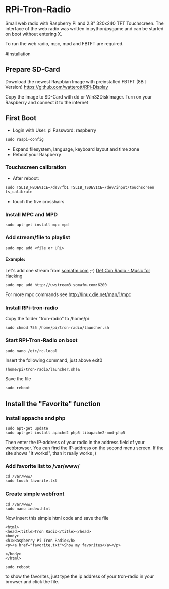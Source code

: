 RPi-Tron-Radio
==============

Small web radio with Raspberry Pi and 2.8" 320x240 TFT Touchscreen. The interface of the web radio was written in python/pygame and can be started on boot without entering X.

To run the web radio, mpc, mpd and FBTFT are required.





#Installation

## Prepare SD-Card
Download the newest Raspbian Image with preinstalled FBTFT (8Bit Version) https://github.com/watterott/RPi-Display

Copy the Image to SD-Card with dd or Win32DiskImager.
Turn on your Raspberry and connect it to the internet

## First Boot

* Login with 
User: pi
Password: raspberry

```
sudo raspi-config
```
* Expand filesystem, language, keyboard layout and time zone
* Reboot your Raspberry

### Touchscreen calibration
* After reboot:
```
sudo TSLIB_FBDEVICE=/dev/fb1 TSLIB_TSDEVICE=/dev/input/touchscreen ts_calibrate
```
* touch the five crosshairs

### Install MPC and MPD
```
sudo apt-get install mpc mpd
```
### Add stream/file to playlist
```
sudo mpc add <file or URL>
```
#### Example: 
Let's add one stream from [somafm.com](http://uwstream3.somafm.com:6200) ;-)
[Def Con Radio - Music for Hacking](http://somafm.com/defcon/)
```
sudo mpc add http://uwstream3.somafm.com:6200
```
For more mpc commands see http://linux.die.net/man/1/mpc

### Install RPi-tron-radio
Copy the folder "tron-radio" to /home/pi

```
sudo chmod 755 /home/pi/tron-radio/launcher.sh
```

### Start RPi-Tron-Radio on boot
```
sudo nano /etc/rc.local
```
Insert the following command, just above exit0
```
(home/pi/tron-radio/launcher.sh)&
```
Save the file

```
sudo reboot
```

## Install the "Favorite" function 

### Install appache and php
```
sudo apt-get update
sudo apt-get install apache2 php5 libapache2-mod-php5
```

Then enter the IP-address of your radio in the address field of your webbrowser.
You can find the IP-address on the second menu screen.
If the site shows "It works!", than it really works ;)

### Add favorite list to /var/www/

```
cd /var/www/
sudo touch favorite.txt
```

### Create simple webfront

```
cd /var/www/
sudo nano index.html
```

Now insert this simple html code and save the file
```
<html>
<head><title>Tron Radio</title></head>
<body>
<h1>Raspberry Pi Tron Radio</h>
<p><a href="favorite.txt">Show my favorites</a></p>

</body>
</html>
```

```sudo reboot```

to show the favorites, just type the ip address of your tron-radio in your browser and click the file.
